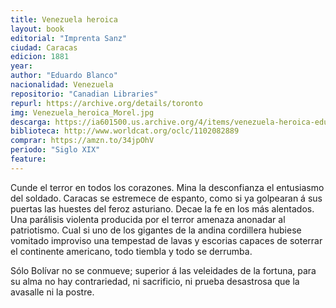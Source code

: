 ```yaml
---
title: Venezuela heroica
layout: book
editorial: "Imprenta Sanz"
ciudad: Caracas
edicion: 1881
year: 
author: "Eduardo Blanco"
nacionalidad: Venezuela
repositorio: "Canadian Libraries"
repurl: https://archive.org/details/toronto
img: Venezuela_heroica_Morel.jpg
descarga: https://ia601500.us.archive.org/4/items/venezuela-heroica-eduardo-blanco/Venezuela%20heroica%20-%20Eduardo%20Blanco.pdf
biblioteca: http://www.worldcat.org/oclc/1102082889
comprar: https://amzn.to/34jpOhV
periodo: "Siglo XIX"
feature: 
---
```

 
Cunde el terror en todos los corazones. Mina la desconfianza el entusiasmo del soldado. Caracas se estremece de espanto, como si ya golpearan á sus puertas las huestes del feroz asturiano. Decae la fe en los más alentados. Una parálisis violenta producida por el terror amenaza anonadar al patriotismo. Cual si uno de los gigantes de la andina cordillera hubiese vomitado improviso una tempestad de lavas y escorias capaces de soterrar el continente americano, todo tiembla y todo se derrumba. 
 
Sólo Bolívar no se conmueve; superior á las veleidades de la fortuna, para su alma no hay contrariedad, ni sacrificio, ni prueba desastrosa que la avasalle ni la postre.
